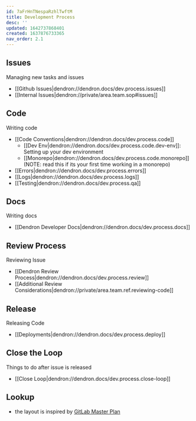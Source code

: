 ```yaml
---
id: 7aFrHnTNespaRzhlTwftM
title: Development Process
desc: ''
updated: 1642737868401
created: 1637876733365
nav_order: 2.1
---
```


## Issues

Managing new tasks and issues 

- [[Github Issues|dendron://dendron.docs/dev.process.issues]]
- [[Internal Issues|dendron://private/area.team.sop#issues]]

## Code

Writing code

- [[Code Conventions|dendron://dendron.docs/dev.process.code]]
    - [[Dev Env|dendron://dendron.docs/dev.process.code.dev-env]]: Setting up your dev environment
    - [[Monorepo|dendron://dendron.docs/dev.process.code.monorepo]] (NOTE: read this if its your first time working in a monorepo)
- [[Errors|dendron://dendron.docs/dev.process.errors]]
- [[Logs|dendron://dendron.docs/dev.process.logs]]
- [[Testing|dendron://dendron.docs/dev.process.qa]]

## Docs

Writing docs

- [[Dendron Developer Docs|dendron://dendron.docs/dev.process.docs]]

## Review Process

Reviewing Issue

- [[Dendron Review Process|dendron://dendron.docs/dev.process.review]]
- [[Additional Review Considerations|dendron://private/area.team.ref.reviewing-code]]

## Release

Releasing Code
- [[Deployments|dendron://dendron.docs/dev.process.deploy]]

## Close the Loop

Things to do after issue is released

- [[Close Loop|dendron://dendron.docs/dev.process.close-loop]]

## Lookup
- the layout is inspired by [GitLab Master Plan](https://about.gitlab.com/blog/2016/09/13/gitlab-master-plan/)
